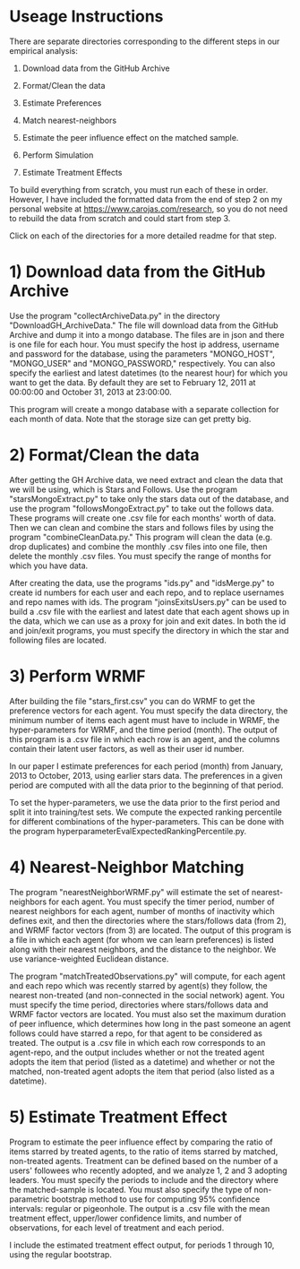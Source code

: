 # Useage Instructions
There are separate directories corresponding to the different steps in our empirical analysis:

1) Download data from the GitHub Archive

2) Format/Clean the data 

3) Estimate Preferences 

4) Match nearest-neighbors 

5) Estimate the peer influence effect on the matched sample.

6) Perform Simulation

7) Estimate Treatment Effects

To build everything from scratch, you must run each of these in order. However, I have included the formatted data from the end of step 2 on my personal website at https://www.carojas.com/research, so you do not need to rebuild the data from scratch and could start from step 3.

Click on each of the directories for a more detailed readme for that step.

# 1) Download data from the GitHub Archive

Use the program "collectArchiveData.py" in the directory "DownloadGH_ArchiveData." The file will download data from the GitHub Archive and dump it into a mongo database. The files are in json and there is one file for each hour. You must specify the host ip address, username and password for the database, using the parameters "MONGO_HOST", "MONGO_USER" and "MONGO_PASSWORD," respectively. You can also specify the earliest and latest datetimes (to the nearest hour) for which you want to get the data. By default they are set to February 12, 2011 at 00:00:00 and October 31, 2013 at 23:00:00. 

This program will create a mongo database with a separate collection for each month of data. Note that the storage size can get pretty big.

# 2) Format/Clean the data

After getting the GH Archive data, we need extract and clean the data that we will be using, which is Stars and Follows. Use the program "starsMongoExtract.py" to take only the stars data out of the database, and use the program "followsMongoExtract.py" to take out the follows data. These programs will create one .csv file for each months' worth of data. Then we can clean and combine the stars and follows files by using the program "combineCleanData.py." This program will clean the data (e.g. drop duplicates) and combine the monthly .csv files into one file, then delete the monthly .csv files. You must specify the range of months for which you have data.

After creating the data, use the programs "ids.py" and "idsMerge.py" to create id numbers for each user and each repo, and to replace usernames and repo names with ids. The program "joinsExitsUsers.py" can be used to build a .csv file with the earliest and latest date that each agent shows up in the data, which we can use as a proxy for join and exit dates. In both the id and join/exit programs, you must specify the directory in which the star and following files are located.

# 3) Perform WRMF 

After building the file "stars_first.csv" you can do WRMF to get the preference vectors for each agent. You must specify the data directory, the minimum number of items each agent must have to include in WRMF, the hyper-parameters for WRMF, and the time period (month). The output of this program is a .csv file in which each row is an agent, and the columns contain their latent user factors, as well as their user id number. 

In our paper I estimate preferences for each period (month) from January, 2013 to October, 2013, using earlier stars data. The preferences in a given period are computed with all the data prior to the beginning of that period.

To set the hyper-parameters, we use the data prior to the first period and split it into training/test sets. We compute the expected ranking percentile for different combinations of the hyper-parameters. This can be done with the program hyperparameterEvalExpectedRankingPercentile.py.

# 4) Nearest-Neighbor Matching

The program "nearestNeighborWRMF.py" will estimate the set of nearest-neighbors for each agent. You must specify the timer period, number of nearest neighbors for each agent, number of months of inactivity which defines exit, and then the directories where the stars/follows data (from 2), and WRMF factor vectors (from 3) are located. The output of this program 
is a file in which each agent (for whom we can learn preferences) is listed along with their nearest neighbors, and the distance to the neighbor. We use variance-weighted Euclidean distance.

The program "matchTreatedObservations.py" will compute, for each agent and each repo which was recently starred by agent(s) they follow, the nearest non-treated (and non-connected in the social network) agent. You must specify the time period, directories where stars/follows data and WRMF factor vectors are located. You must also set the maximum duration of peer influence, which determines how long in the past someone an agent follows could have starred a repo, for that agent to be considered as treated. The output is a .csv file in which each row corresponds to an agent-repo, and the output includes whether or not the treated agent adopts the item that period (listed as a datetime) and whether or not the matched, non-treated agent adopts the item that period (also listed as a datetime).

# 5) Estimate Treatment Effect

Program to estimate the peer influence effect by comparing the ratio of items starred by treated agents, to the ratio of items starred by matched, non-treated agents. Treatment can be defined based on the number of a users' followees who recently adopted, and we analyze 1, 2 and 3 adopting leaders. You must specify the periods to include and the directory where the matched-sample is located. You must also specify the type of non-parametric bootstrap method to use for computing 95% confidence intervals: regular or pigeonhole. The output is a .csv file with the mean treatment effect, upper/lower confidence limits, and number of observations, for each level of treatment and each period.

I include the estimated treatment effect output, for periods 1 through 10, using the regular bootstrap.
